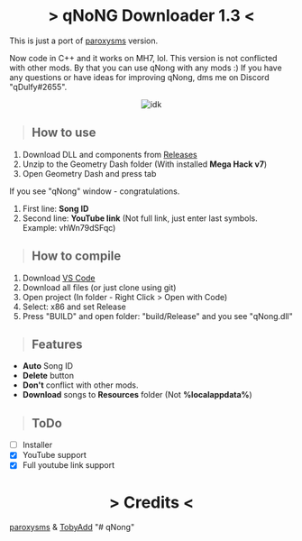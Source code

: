 <h1 align="center">> qNoNG Downloader 1.3 <</h1>

This is just a port of [paroxysms](https://github.com/paroxysms/nong-downloader-extension/) version.

Now code in C++ and it works on MH7, lol.
This version is not conflicted with other mods. By that you can use qNong with any mods :)
If you have any questions or have ideas for improving qNong, dms me on Discord "qDulfy#2655".

<p align="center">
  <img src="https://github.com/leginsoffi/qnong-downloader/blob/main/.github/qNoNG.png" alt="idk">
</p>

> ## How to use

1. Download DLL and components from [Releases](https://github.com/leginsoffi/qnong-downloader/releases/)
2. Unzip to the Geometry Dash folder (With installed **Mega Hack v7**)
3. Open Geometry Dash and press tab

If you see "qNong" window - congratulations.
1. First line: **Song ID**
2. Second line: **YouTube link** (Not full link, just enter last symbols. Example: vhWn79dSFqc)

> ## How to compile

1. Download [VS Code](https://code.visualstudio.com/)
2. Download all files (or just clone using git)
3. Open project (In folder - Right Click > Open with Code)
4. Select: x86 and set Release
5. Press "BUILD" and open folder: "build/Release" and you see "qNong.dll"

> ## Features

- **Auto** Song ID
- **Delete** button
- **Don't** conflict with other mods.
- **Download** songs to **Resources** folder (Not **%localappdata%**)

> ## ToDo

- [ ] Installer
- [x] YouTube support
- [x] Full youtube link support

<h1 align="center">> Credits <</h1>
  
[paroxysms](https://github.com/paroxysms/) & [TobyAdd](https://github.com/TobyAdd/)
"# qNong" 
